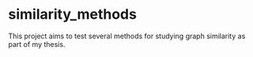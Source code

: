 # similarity_methods
This project aims to test several methods for studying graph similarity as part of my thesis.
